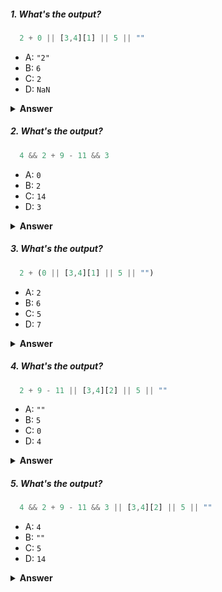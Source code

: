##### 1. What's the output?

```javascript
  2 + 0 || [3,4][1] || 5 || ""
```

- A: `"2"`
- B: `6`
- C: `2`
- D: `NaN`

<details><summary><b>Answer</b></summary>
<p>

#### Answer: C

The line is equal to `(2 + 0) || [3,4][1] || 5 || ""`. `||` operator getting the first truthy value from a list of variables or expressions.

</p>
</details>

##### 2. What's the output?

```javascript
  4 && 2 + 9 - 11 && 3
```

- A: `0`
- B: `2`
- C: `14`
- D: `3`

<details><summary><b>Answer</b></summary>
<p>

#### Answer: A

The line is equal to `4 && (2 + 9 - 11) && 3`. `&&` operator returns the first falsy value or the last value if none were found.

</p>
</details>

##### 3. What's the output?

```javascript
  2 + (0 || [3,4][1] || 5 || "")
```

- A: `2`
- B: `6`
- C: `5`
- D: `7`

<details><summary><b>Answer</b></summary>
<p>

#### Answer: B

The line is equal to `2 + [3,4][1]`. `||` operator getting the first truthy value from a list of variables or expressions.

</p>
</details>

##### 4. What's the output?

```javascript
  2 + 9 - 11 || [3,4][2] || 5 || ""
```

- A: `""`
- B: `5`
- C: `0`
- D: `4`

<details><summary><b>Answer</b></summary>
<p>

#### Answer: B

The line is equal to `0 || undefiend || 5 || ""`. `||` operator getting the first truthy value from a list of variables or expressions which is `5`.

</p>
</details>

##### 5. What's the output?

```javascript
  4 && 2 + 9 - 11 && 3 || [3,4][2] || 5 || ""
```

- A: `4`
- B: `""`
- C: `5`
- D: `14`

<details><summary><b>Answer</b></summary>
<p>

#### Answer: C

The line is equal to `(4 && 2 + 9 - 11 && 3) || [3,4][2] || 5 || ""`. The first expresion returns 0 as `&&` operator returns the first falsy value or the last value if none were found, and the `||` operator getting the first truthy value from a list of variables or expressions which is `5`.

</p>
</details>